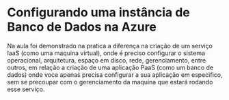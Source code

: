 # Configurando uma instância de Banco de Dados na Azure

Na aula foi demonstrado na pratica a diferença na criação de um serviço IaaS (como uma maquina virtual), onde é preciso configurar o sistema operacional, arquitetura, espaço em disco, rede, gerenciamento, entre outros, em relação a criação de uma aplicação PaaS (como um banco de dados) onde voce apenas precisa configurar a sua aplicação em especifico, sem se precoupar com o gerenciamento da maquina que estará rodando esse serviço.
